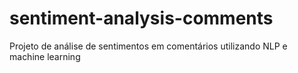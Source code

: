 # sentiment-analysis-comments
Projeto de análise de sentimentos em comentários utilizando NLP e machine learning
